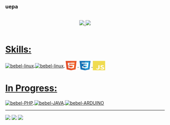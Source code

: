 
  
### uepa



<br>
<div align="center">
  <a href="https://github.com/Ednalperer4">
  <img height="150em" src="https://github-readme-stats.vercel.app/api?username=Ednalperer4&show_icons=true&theme=dracula&include_all_commits=true&count_private=true"/>
  <img height="150em" src="https://github-readme-stats.vercel.app/api/top-langs/?username=Ednalperer4&layout=compact&langs_count=7&theme=dracula"/>
</div>
<br>
<div style="display: inline_block; align-items: center;">
  <h1>Skills: </h1>
  <img align="center" alt="bebel-linux" height="30" width="40" src="https://cdn.jsdelivr.net/gh/devicons/devicon/icons/linux/linux-original.svg"/>
  <img align="center" alt="bebel-linux" height="30" width="40" src="https://cdn.jsdelivr.net/gh/devicons/devicon/icons/windows8/windows8-original.svg"/>
  <img align="center" alt="bebel-HTML" height="30" width="40" src="https://raw.githubusercontent.com/devicons/devicon/master/icons/html5/html5-original.svg">
  <img align="center" alt="bebel-CSS" height="30" width="40" src="https://raw.githubusercontent.com/devicons/devicon/master/icons/css3/css3-original.svg">
  <img align="center" alt="bebel-Js" height="30" width="40" src="https://raw.githubusercontent.com/devicons/devicon/master/icons/javascript/javascript-plain.svg">
  <h1>In Progress:</h1>
  <img align="center" alt="bebel-PHP" height="30" width="40" src="https://cdn.jsdelivr.net/gh/devicons/devicon/icons/php/php-plain.svg" />
  <img align="center" alt="bebel-JAVA" height="30" width="40" src="https://cdn.jsdelivr.net/gh/devicons/devicon/icons/java/java-original.svg" />
  <img align="center" alt="bebel-ARDUINO" height="30" width="40" src="https://cdn.jsdelivr.net/gh/devicons/devicon/icons/arduino/arduino-original.svg" />
          
</div>
  
<hr>
  
<div> 
  <a href="https://www.instagram.com/pauloweltonn/" target="_blank"><img src="https://img.shields.io/badge/-Instagram-%23E4405F?style=for-the-badge&logo=instagram&logoColor=white"></a>
 <a href="https://discordhub.com/profile/801625131918950440" target="_blank"><img src="https://img.shields.io/badge/Discord-7289DA?style=for-the-badge&logo=discord&logoColor=white"></a> 
  <a href ="mailto:paulinho.welton08@gmail.com"><img src="https://img.shields.io/badge/-Gmail-%23333?style=for-the-badge&logo=gmail&logoColor=white"></a>
  
 
</div>
